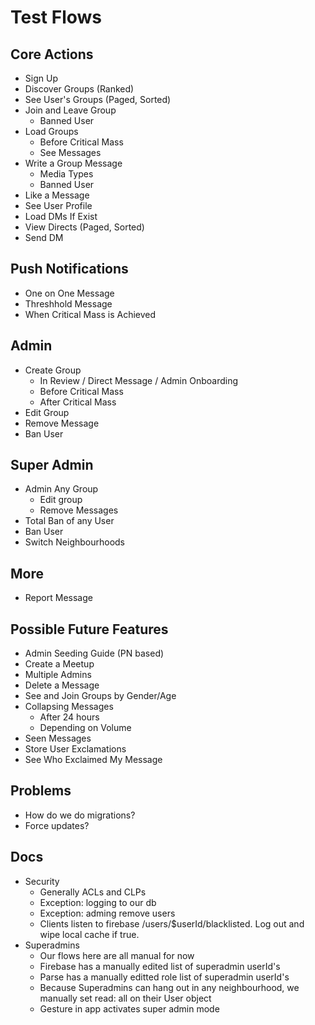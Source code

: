 # Test Flows

## Core Actions

* Sign Up 
* Discover Groups (Ranked)
* See User's Groups (Paged, Sorted)
* Join and Leave Group
	* Banned User
* Load Groups
	* Before Critical Mass
	* See Messages
* Write a Group Message
	* Media Types
	* Banned User
* Like a Message
* See User Profile
* Load DMs If Exist
* View Directs (Paged, Sorted)
* Send DM

## Push Notifications

* One on One Message
* Threshhold Message
* When Critical Mass is Achieved

## Admin

* Create Group
	* In Review / Direct Message / Admin Onboarding
	* Before Critical Mass
	* After Critical Mass
* Edit Group
* Remove Message
* Ban User

## Super Admin

* Admin Any Group
	* Edit group
    * Remove Messages
* Total Ban of any User
* Ban User
* Switch Neighbourhoods

## More

* Report Message

## Possible Future Features

* Admin Seeding Guide (PN based)
* Create a Meetup
* Multiple Admins
* Delete a Message
* See and Join Groups by Gender/Age
* Collapsing Messages
	* After 24 hours
	* Depending on Volume
* Seen Messages
* Store User Exclamations
* See Who Exclaimed My Message

## Problems

* How do we do migrations?
* Force updates?

## Docs

* Security
	* Generally ACLs and CLPs
	* Exception: logging to our db
	* Exception: adming remove users
    * Clients listen to firebase /users/$userId/blacklisted. Log out and wipe local cache if true.
* Superadmins
	* Our flows here are all manual for now
    * Firebase has a manually edited list of superadmin userId's
    * Parse has a manually editted role list of superadmin userId's
    * Because Superadmins can hang out in any neighbourhood, we manually set read: all on their User object
    * Gesture in app activates super admin mode
